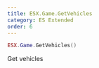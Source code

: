```yaml
---
title: ESX.Game.GetVehicles
category: ES Extended
order: 6
---
```


```lua
ESX.Game.GetVehicles()
```

Get vehicles

